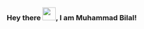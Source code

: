 ### Hey there <img src="https://raw.githubusercontent.com/MartinHeinz/MartinHeinz/master/wave.gif" width="30px">, I am Muhammad Bilal!





<!--- - 👋 Hi, I’m @mianbilalashraf
- 👀 I’m interested in ...
- 🌱 I’m currently learning ...
- 💞️ I’m looking to collaborate on ...
- 📫 How to reach me ...
mianbilalashraf/mianbilalashraf is a ✨ special ✨ repository because its `README.md` (this file) appears on your GitHub profile.
You can click the Preview link to take a look at your changes.
--->
